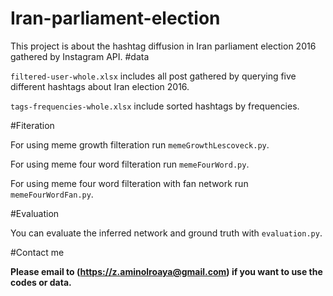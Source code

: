 # Iran-parliament-election

This project is about the hashtag diffusion in Iran parliament election 2016 gathered by Instagram API.
#data 

`filtered-user-whole.xlsx` includes all post gathered by querying five different hashtags about Iran election 2016.

`tags-frequencies-whole.xlsx` include sorted hashtags by frequencies.

#Fiteration

For using meme growth filteration run `memeGrowthLescoveck.py`. 

For using meme four word filteration run `memeFourWord.py`.

For using meme four word filteration with fan network run `memeFourWordFan.py`.

#Evaluation

You can evaluate the inferred network and ground truth with `evaluation.py`.

#Contact me

**Please email to (https://z.aminolroaya@gmail.com) if you want to use the codes or data.**


